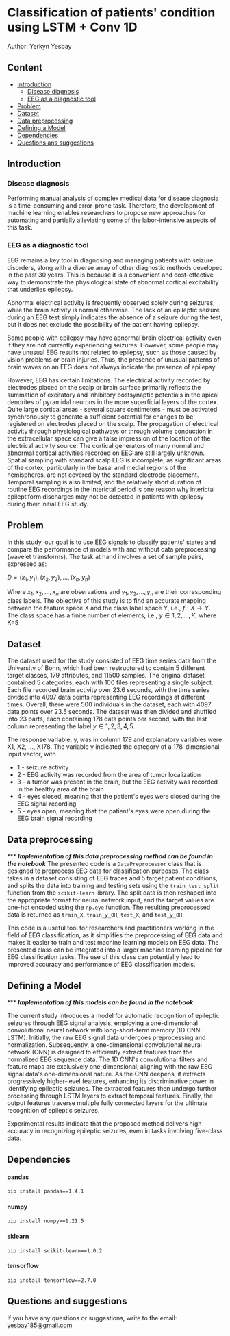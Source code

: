 # Сlassification of patients' condition using LSTM + Conv 1D 
Author: Yerkyn Yesbay

## Content
* [Introduction](#intro)
  * [Disease diagnosis](#seizure)
  * [EEG as a diagnostic tool](#eeg)
* [Problem](#problem)
* [Dataset](#data)
* [Data preprocessing](#prep)
* [Defining a Model](#model)
* [Dependencies](#dependencies)
* [Questions ans suggestions](#questions)



## <a name="intro"></a> Introduction

### <a name="seizure"></a> Disease diagnosis
Performing manual analysis of complex medical data for disease diagnosis is a time-consuming and error-prone task. Therefore, the development of machine learning enables researchers to propose new approaches for automating and partially alleviating some of the labor-intensive aspects of this task.


### <a name="eeg"></a> EEG as a diagnostic tool
EEG remains a key tool in diagnosing and managing patients with seizure disorders, along with a diverse array of other diagnostic methods developed in the past 30 years. This is because it is a convenient and cost-effective way to demonstrate the physiological state of abnormal cortical excitability that underlies epilepsy.

Abnormal electrical activity is frequently observed solely during seizures, while the brain activity is normal otherwise. The lack of an epileptic seizure during an EEG test simply indicates the absence of a seizure during the test, but it does not exclude the possibility of the patient having epilepsy.

Some people with epilepsy may have abnormal brain electrical activity even if they are not currently experiencing seizures. However, some people may have unusual EEG results not related to epilepsy, such as those caused by vision problems or brain injuries. Thus, the presence of unusual patterns of brain waves on an EEG does not always indicate the presence of epilepsy.

However, EEG has certain limitations. The electrical activity recorded by electrodes placed on the scalp or brain surface primarily reflects the summation of excitatory and inhibitory postsynaptic potentials in the apical dendrites of pyramidal neurons in the more superficial layers of the cortex. Quite large cortical areas - several square centimeters - must be activated synchronously to generate a sufficient potential for changes to be registered on electrodes placed on the scalp. The propagation of electrical activity through physiological pathways or through volume conduction in the extracellular space can give a false impression of the location of the electrical activity source. The cortical generators of many normal and abnormal cortical activities recorded on EEG are still largely unknown. Spatial sampling with standard scalp EEG is incomplete, as significant areas of the cortex, particularly in the basal and medial regions of the hemispheres, are not covered by the standard electrode placement. Temporal sampling is also limited, and the relatively short duration of routine EEG recordings in the interictal period is one reason why interictal epileptiform discharges may not be detected in patients with epilepsy during their initial EEG study.

##  <a name="problem"></a> Problem
In this study, our goal is to use EEG signals to classify patients' states and compare the performance of models with and without data preprocessing (wavelet transforms). The task at hand involves a set of sample pairs, expressed as:

$D = {(x_1,y_1), (x_2,y_2), … , (x_n,y_n)}$

Where $x_1, x_2, ..., x_n$ are observations and $y_1, y_2, ..., y_n$ are their corresponding class labels. The objective of this study is to find an accurate mapping between the feature space X and the class label space Y, i.e., $f: X \rightarrow Y$. The class space has a finite number of elements, i.e., $y \in {1, 2,..., K}$, where K=5 

##  <a name="data"></a> Dataset
The dataset used for the study consisted of EEG time series data from the University of Bonn, which had been restructured to contain 5 different target classes, 179 attributes, and 11500 samples. The original dataset contained 5 categories, each with 100 files representing a single subject. Each file recorded brain activity over 23.6 seconds, with the time series divided into 4097 data points representing EEG recordings at different times. Overall, there were 500 individuals in the dataset, each with 4097 data points over 23.5 seconds. The dataset was then divided and shuffled into 23 parts, each containing 178 data points per second, with the last column representing the label $y \in {1,2,3,4,5}$.

The response variable, y, was in column 179 and explanatory variables were X1, X2, ..., X178. The variable y indicated the category of a 178-dimensional input vector, with
- 1 - seizure activity
- 2 - EEG activity was recorded from the area of tumor localization
- 3 - a tumor was present in the brain, but the EEG activity was recorded in the healthy area of the brain
- 4 - eyes closed, meaning that the patient's eyes were closed during the EEG signal recording
- 5 - eyes open, meaning that the patient's eyes were open during the EEG brain signal recording

##  <a name="prep"></a> Data preprocessing
*** ***Implementation of this data preprocessing method can be found in the notebook***
The presented code is a `DataPreprocessor` class that is designed to preprocess EEG data for classification purposes. The class takes in a dataset consisting of EEG traces and 5 target patient conditions, and splits the data into training and testing sets using the `train_test_split` function from the `scikit-learn` library. The split data is then reshaped into the appropriate format for neural network input, and the target values are one-hot encoded using the `np.eye` function. The resulting preprocessed data is returned as `train_X`, `train_y_OH`, `test_X`, and `test_y_OH`.

This code is a useful tool for researchers and practitioners working in the field of EEG classification, as it simplifies the preprocessing of EEG data and makes it easier to train and test machine learning models on EEG data. The presented class can be integrated into a larger machine learning pipeline for EEG classification tasks. The use of this class can potentially lead to improved accuracy and performance of EEG classification models.



## <a name="model"></a>  Defining a Model 

*** ***Implementation of this models can be found in the notebook***

The current study introduces a model for automatic recognition of epileptic seizures through EEG signal analysis, employing a one-dimensional convolutional neural network with long-short-term memory (1D CNN-LSTM). Initially, the raw EEG signal data undergoes preprocessing and normalization. Subsequently, a one-dimensional convolutional neural network (CNN) is designed to efficiently extract features from the normalized EEG sequence data. The 1D CNN's convolutional filters and feature maps are exclusively one-dimensional, aligning with the raw EEG signal data's one-dimensional nature. As the CNN deepens, it extracts progressively higher-level features, enhancing its discriminative power in identifying epileptic seizures. The extracted features then undergo further processing through LSTM layers to extract temporal features. Finally, the output features traverse multiple fully connected layers for the ultimate recognition of epileptic seizures.


Experimental results indicate that the proposed method delivers high accuracy in recognizing epileptic seizures, even in tasks involving five-class data.



## <a name="dependencies"></a> Dependencies
#### pandas

```pip install pandas==1.4.1```

#### numpy

```pip install numpy==1.21.5```

#### sklearn

```pip install scikit-learn==1.0.2```

#### tensorflow

```pip install tensorflow==2.7.0```



## <a name="questions"></a> Questions and suggestions
If you have any questions or suggestions, write to the email: yesbay185@gmail.com
